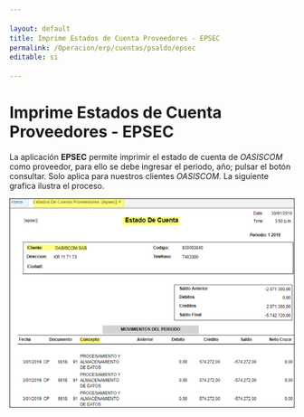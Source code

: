 ```yaml
---

layout: default
title: Imprime Estados de Cuenta Proveedores - EPSEC
permalink: /Operacion/erp/cuentas/psaldo/epsec
editable: si

---
```




# Imprime Estados de Cuenta Proveedores - EPSEC



La aplicación **EPSEC** permite imprimir el estado de cuenta de *OASISCOM* como proveedor, para ello se debe ingresar el periodo, año; pulsar el botón consultar. Solo aplica para nuestros clientes *OASISCOM.*
La siguiente grafica ilustra el proceso.  



![](epsec1.png)





